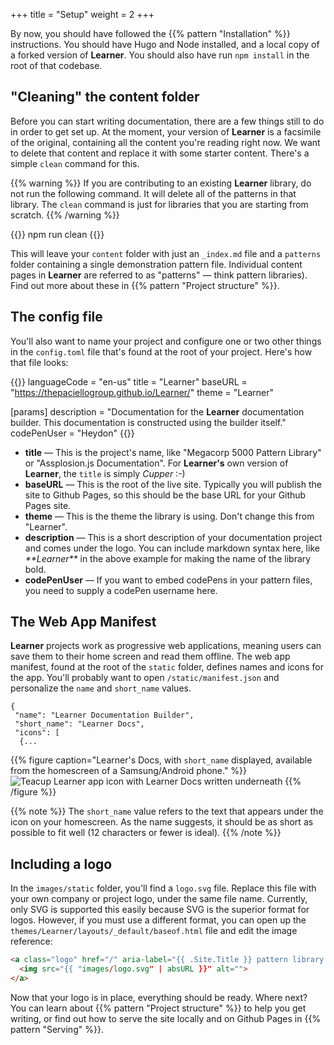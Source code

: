 +++
title = "Setup"
weight = 2
+++

By now, you should have followed the {{% pattern "Installation" %}} instructions. You should have Hugo and Node installed, and a local copy of a forked version of **Learner**. You should also have run `npm install` in the root of that codebase.

## "Cleaning" the content folder

Before you can start writing documentation, there are a few things still to do in order to get set up. At the moment, your version of **Learner** is a facsimile of the original, containing all the content you're reading right now. We want to delete that content and replace it with some starter content. There's a simple `clean` command for this.

{{% warning %}}
If you are contributing to an existing **Learner** library, do not run the following command. It will delete all of the patterns in that library. The `clean` command is just for libraries that you are starting from scratch.
{{% /warning %}}

{{<cmd>}}
  npm run clean
{{</cmd>}}

This will leave your `content` folder with just an `_index.md` file and a `patterns` folder containing a single demonstration pattern file. Individual content pages in **Learner** are referred to as "patterns" — think pattern libraries). Find out more about these in {{% pattern "Project structure" %}}.

## The config file

You'll also want to name your project and configure one or two other things in the `config.toml` file that's found at the root of your project. Here's how that file looks:

{{<codeBlock lang="html" numbered="true">}}
languageCode = "en-us"
title = "Learner"
baseURL = "https://thepaciellogroup.github.io/Learner/"
theme = "Learner"

[params]
  description = "Documentation for the **Learner** documentation builder. This documentation is constructed using the builder itself."
  codePenUser = "Heydon"
{{</codeBlock>}}

* **title** — This is the project's name, like "Megacorp 5000 Pattern Library" or "Assplosion.js Documentation". For **Learner's** own version of **Learner**, the `title` is simply _Cupper_ :-)
* **baseURL** — This is the root of the live site. Typically you will publish the site to Github Pages, so this should be the base URL for your Github Pages site.
* **theme** — This is the theme the library is using. Don't change this from "Learner".
* **description** — This is a short description of your documentation project and comes under the logo. You can include markdown syntax here, like _&#x002a;&#x002a;Learner&#x002a;&#x002a;_ in the above example for making the name of the library bold.
* **codePenUser** — If you want to embed codePens in your pattern files, you need to supply a codePen username here.

## The Web App Manifest

**Learner** projects work as progressive web applications, meaning users can save them to their home screen and read them offline. The web app manifest, found at the root of the `static` folder, defines names and icons for the app. You'll probably want to open `/static/manifest.json` and personalize the `name` and `short_name` values.

```
{
 "name": "Learner Documentation Builder",
 "short_name": "Learner Docs",
 "icons": [
  {...
```

{{% figure caption="Learner's Docs, with `short_name` displayed, available from the homescreen of a Samsung/Android phone." %}}
![Teacup Learner app icon with Learner Docs written underneath](/images/samsung_homescreen.jpg)
{{% /figure %}}

{{% note %}}
The `short_name` value refers to the text that appears under the icon on your homescreen. As the name suggests, it should be as short as possible to fit well (12 characters or fewer is ideal).
{{% /note %}}

## Including a logo

In the `images/static` folder, you'll find a `logo.svg` file. Replace this file with your own company or project logo, under the same file name. Currently, only SVG is supported this easily because SVG is the superior format for logos. However, if you must use a different format, you can open up the `themes/Learner/layouts/_default/baseof.html` file and edit the image reference:

```html
<a class="logo" href="/" aria-label="{{ .Site.Title }} pattern library home page">
  <img src="{{ "images/logo.svg" | absURL }}" alt="">
</a>
```

Now that your logo is in place, everything should be ready. Where next? You can learn about {{% pattern "Project structure" %}} to help you get writing, or find out how to serve the site locally and on Github Pages in {{% pattern "Serving" %}}.
